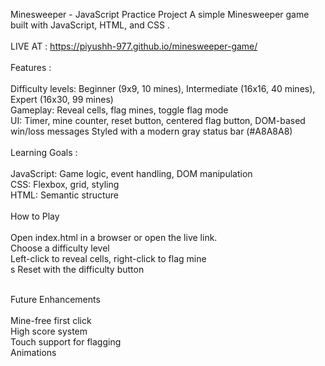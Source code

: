 Minesweeper - JavaScript Practice Project
A simple Minesweeper game built with JavaScript, HTML, and CSS .
<br><br>
LIVE AT : https://piyushh-977.github.io/minesweeper-game/
<br><br>
Features :
<br><br>
Difficulty levels: Beginner (9x9, 10 mines), Intermediate (16x16, 40 mines), Expert (16x30, 99 mines)
<br>
Gameplay: Reveal cells, flag mines, toggle flag mode
<br>
UI: Timer, mine counter, reset button, centered flag button,
DOM-based win/loss messages
Styled with a modern gray status bar (#A8A8A8)
<br><br>
Learning Goals :
<br><br>
JavaScript: Game logic, event handling, DOM manipulation
<br>
CSS: Flexbox, grid, styling
<br>
HTML: Semantic structure
<br><br>
How to Play
<br><br>
Open index.html in a browser or open the live link.
<br>
Choose a difficulty level
<br>
Left-click to reveal cells, right-click to flag mine
<br>s
Reset with the difficulty button
<br><br>

Future Enhancements
<br><br>
Mine-free first click
<br>
High score system
<br>
Touch support for flagging
<br>
Animations
